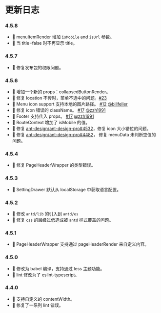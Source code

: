 # 更新日志

### 4.5.8

- 🌟 menuItemRender 增加 `isMobile` and `isUrl` 参数。
- 🌟 当 title=false 时不再显示 title。

### 4.5.7

- 🐞 修复发布包的权限问题。

### 4.5.6

- 🌟 增加一个新的 props：collapsedButtonRender。
- 🌟 修复 location 不传时，菜单不选中的问题。[#23](https://github.com/ant-design/ant-design-pro-layout/issues/23)
- 🌟 Menu icon support 支持本地的图片路径。 [#12](https://github.com/ant-design/ant-design-pro-layout/pull/12) [@billfeller](https://github.com/billfeller)
- 🐞 修复 icon 错误的 className。 [#17](https://github.com/ant-design/ant-design-pro-layout/pull/17) [@zzh1991](https://github.com/zzh1991)
- 🌟 Footer 支持传入 props。 [#17](https://github.com/ant-design/ant-design-pro-layout/pull/17) [@zzh1991](https://github.com/zzh1991)
- 🌟 RouteContext 增加了 isMobile 的值。
- 🐞 修复 [ant-design/ant-design-pro#4532](https://github.com/ant-design/ant-design-pro/issues/4532)，修复 icon 大小错位的问题。
- 🐞 修复 [ant-design/ant-design-pro#4482](https://github.com/ant-design/ant-design-pro/pull/4482)， 修复 menuData 未判断空值的问题。

### 4.5.4

- 🐞 修复 PageHeaderWrapper 的类型错误。

### 4.5.3

- 🌟 SettingDrawer 默认从 localStorage 中获取语言配置。

### 4.5.2

- 🌟 修改 `antd/lib` 的引入到 `antd/es`
- 🐞 修复 `css` 的层级过低造成被 `antd` 样式覆盖的问题。

### 4.5.1

- 🌟 PageHeaderWrapper 支持通过 pageHeaderRender 来自定义内容。

### 4.5.0

- 🌟 修改为 babel 编译，支持通过 less 主题功能。
- 🐞 lint 修改为了 eslint-typescript。

### 4.4.0

- 🌟 支持自定义的 contentWidth。
- 🐞 修复了一系列 lint 错误。
